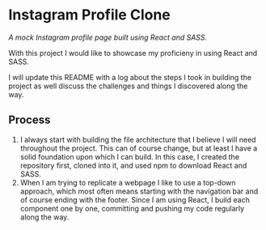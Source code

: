 # Instagram Profile Clone
*A mock Instagram profile page built using React and SASS.*

With this project I would like to showcase my proficieny in using React and SASS.

I will update this README with a log about the steps I took in building the project as well discuss the challenges and things I discovered along the way.

## Process
1. I always start with building the file architecture that I believe I will need throughout the project. This can of course change, but at least I have a solid foundation upon which I can build. In this case, I created the repository first, cloned into it, and used npm to download React and SASS.
2. When I am trying to replicate a webpage I like to use a top-down approach, which most often means starting with the navigation bar and of course ending with the footer. Since I am using React, I build each component one by one, committing and pushing my code regularly along the way.
